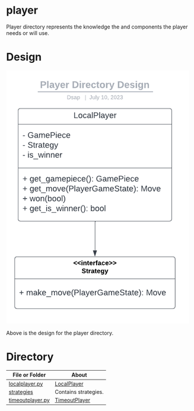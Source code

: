 # player

Player directory represents the knowledge the and components the player needs or will use.

# Design

![Fig player_directory_design.png](./../../resources/UML_diagrams/player_directory_design.png)

Above is the design for the player directory.

# Directory 
| File or Folder | About |
| ---            | ---   |
| [localplayer.py](./localplayer.py) | [LocalPlayer](./localplayer.py) |
| [strategies](./strategies/README.md) | Contains strategies. |
| [timeoutplayer.py](./timeoutplayer.py) | [TimeoutPlayer](./timeoutplayer.py) |